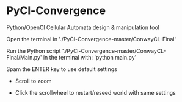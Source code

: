 PyCl-Convergence
================

Python/OpenCl Cellular Automata design &amp; manipulation tool

Open the terminal in './PyCl-Convergence-master/ConwayCL-Final'

Run the Python script './PyCl-Convergence-master/ConwayCL-Final/Main.py' in the terminal with: 'python main.py'

Spam the ENTER key to use default settings

 - Scroll to zoom

 - Click the scrollwheel to restart/reseed world with same settings